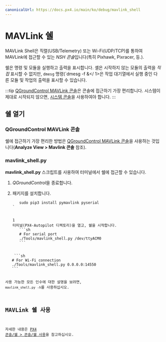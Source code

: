 ```yaml
---
canonicalUrl: https://docs.px4.io/main/ko/debug/mavlink_shell
---
```


# MAVLink 쉘

MAVLink Shell은 직렬(USB/Telemetry) 또는 Wi-Fi(UDP/TCP)를 통하여 MAVLink에 접근할 수 있는 *NSH 콘솔*입니다(특히 Pixhawk, Pixracer, 등.).

쉘은 명령 및 모듈을 실행하고 출력을 표시합니다. 셸은 시작하지 않는 모듈의 출력을 *직접* 표시할 수 없지만, `dmesg` 명령(`dmesg -f &</ 1>은 작업 대기열에서 실행 중인 다른 모듈 및 작업의 출력을 표시할 수 있습니다.</p>

<p spaces-before="0">:::tip
<a href="#qgroundcontrol">QGroundControl MAVLink 콘솔</a>은 콘솔에 접근하기 가장 편리합니다.
시스템이 제대로 시작되지 않으면, <a href="../debug/system_console.md">시스템 콘솔</a>을 사용하여야 합니다.
:::</p>

<h2 spaces-before="0">쉘 열기</h2>

<a id="qgroundcontrol"></a>

<h3 spaces-before="0">QGroundControl MAVLink 콘솔</h3>

<p spaces-before="0">쉘에 접근하기 가장 편리한 방법은 <a href="https://docs.qgroundcontrol.com/en/analyze_view/mavlink_console.html">QGroundControl MAVLink 콘솔</a>을 사용하는 것입니다(<strong x-id="1">Analyze View &#062; Mavlink 콘솔</strong> 참조).</p>

<h3 spaces-before="0">mavlink_shell.py</h3>

<p spaces-before="0"><strong x-id="1">mavlink_shell.py</strong> 스크립트를 사용하여 터미널에서 쉘에 접근할 수 있습니다.</p>

<ol start="1">
<li><em x-id="3">QGroundControl</em>을 종료합니다.</li>
<li><p spaces-before="0">패키지를 설치합니다.
<pre><code class="sh">   sudo pip3 install pymavlink pyserial
`</pre></li>
1
터미널(PX4-Autopilot 디렉토리)을 열고, 쉘을 시작합니다.
   ```sh
   # For serial port
   ./Tools/mavlink_shell.py /dev/ttyACM0
   ```
</ol>
    ```sh
   # For Wi-Fi connection
   ./Tools/mavlink_shell.py 0.0.0.0:14550
   ```

사용 가능한 모든 인수에 대한 설명을 보려면, `mavlink_shell.py -h`를 사용하십시오.

## MAVLink 쉘 사용

자세한 내용은 [PX4 콘솔/쉘 > 콘솔/쉘 사용](../debug/consoles.md#using_the_console)을 참고하십시오.
